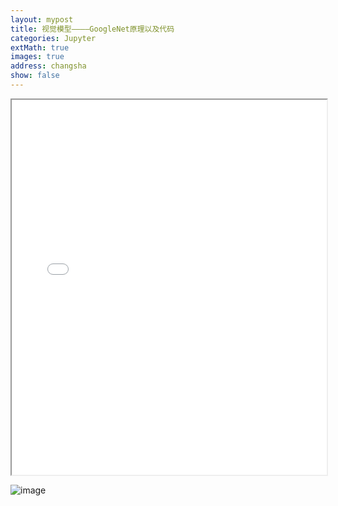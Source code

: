 ```yaml
---
layout: mypost
title: 视觉模型————GoogleNet原理以及代码
categories: Jupyter
extMath: true
images: true
address: changsha
show: false
---
```

<iframe src="{{ site.baseurl }}/_jupyter/googlenet.html" width="100%" height="600px"></iframe>

![image](./../posts/wechat.png)